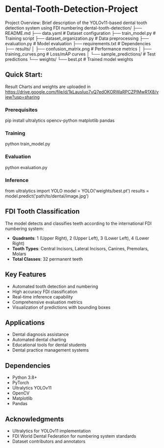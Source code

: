 # Dental-Tooth-Detection-Project
Project Overview: Brief description of the YOLOv11-based dental tooth detection system using FDI numbering
dental-tooth-detection/
├── README.md
├── data.yaml # Dataset configuration
├── train_model.py # Training script
├── dataset_organization.py # Data preprocessing
├── evaluation.py # Model evaluation
├── requirements.txt # Dependencies
├── results/
│ ├── confusion_matrix.png # Performance metrics
│ ├── training_curves.png # Loss/mAP curves
│ └── sample_predictions/ # Test predictions
└── weights/
└── best.pt # Trained model weights


## Quick Start:
Result Charts and weights are uploaded in https://drive.google.com/file/d/1kLausIuo7vQ7edOKORWaRPCZPlMwR1X8/view?usp=sharing 

### Prerequisites
pip install ultralytics opencv-python matplotlib pandas


### Training
python train_model.py



### Evaluation
python evaluation.py



### Inference
from ultralytics import YOLO
model = YOLO('weights/best.pt')
results = model.predict('path/to/dental/image.jpg')



## FDI Tooth Classification
The model detects and classifies teeth according to the international FDI numbering system:
- **Quadrants**: 1 (Upper Right), 2 (Upper Left), 3 (Lower Left), 4 (Lower Right)
- **Tooth Types**: Central Incisors, Lateral Incisors, Canines, Premolars, Molars
- **Total Classes**: 32 permanent teeth

## Key Features
- Automated tooth detection and numbering
- High accuracy FDI classification
- Real-time inference capability
- Comprehensive evaluation metrics
- Visualization of predictions with bounding boxes

## Applications
- Dental diagnosis assistance
- Automated dental charting
- Educational tools for dental students
- Dental practice management systems

## Dependencies
- Python 3.8+
- PyTorch
- Ultralytics YOLOv11
- OpenCV
- Matplotlib
- Pandas

## Acknowledgments
- Ultralytics for YOLOv11 implementation
- FDI World Dental Federation for numbering system standards
- Dataset contributors and annotators
